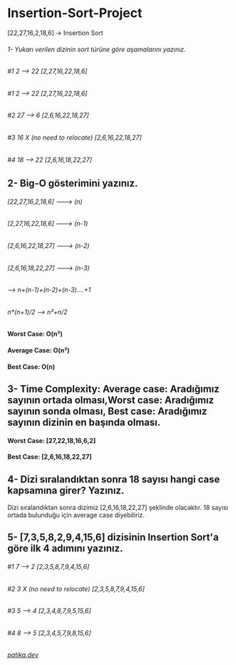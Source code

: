 # Insertion-Sort-Project 


[22,27,16,2,18,6] -> Insertion Sort

###### 1- Yukarı verilen dizinin sort türüne göre aşamalarını yazınız.

###### #1 2 --> 22 [2,27,16,22,18,6]
######  #1 2 --> 22 [2,27,16,22,18,6]
######  #2 27 --> 6 [2,6,16,22,18,27]
###### #3 16 X (no need to relocate) [2,6,16,22,18,27]
######  #4 18 --> 22 [2,6,16,18,22,27]
  
## 2- Big-O gösterimini yazınız.
###### [22,27,16,2,18,6] ---> (n) 
###### [2,27,16,22,18,6] ---> (n-1)
###### [2,6,16,22,18,27] ---> (n-2)
###### [2,6,16,18,22,27] ---> (n-3)
 
 
 ###### --> n+(n-1)+(n-2)+(n-3)....+1 
 ###### n*(n+1)/2 --> n²+n/2
 
  #### Worst Case: O(n²)
  #### Average Case: O(n²)
  #### Best Case: O(n)

## 3- Time Complexity: Average case: Aradığımız sayının ortada olması,Worst case: Aradığımız sayının sonda olması, Best case: Aradığımız sayının dizinin en başında olması.

 #### Worst Case: [27,22,18,16,6,2]
 #### Best Case: [2,6,16,18,22,27]


## 4- Dizi sıralandıktan sonra 18 sayısı hangi case kapsamına girer? Yazınız.
Dizi sıralandıktan sonra dizimiz [2,6,16,18,22,27] şeklinde olacaktır. 18 sayısı ortada bulunduğu için average case diyebiliriz.

## 5- [7,3,5,8,2,9,4,15,6] dizisinin Insertion Sort'a göre ilk 4 adımını yazınız.
###### #1  7 --> 2  [2,3,5,8,7,9,4,15,6]
###### #2  3 X (no need to relocate)  [2,3,5,8,7,9,4,15,6]
###### #3  5 --> 4  [2,3,4,8,7,9,5,15,6]
###### #4  8 --> 5  [2,3,4,5,7,9,8,15,6]

###### [patika.dev](https://patika.dev/)
